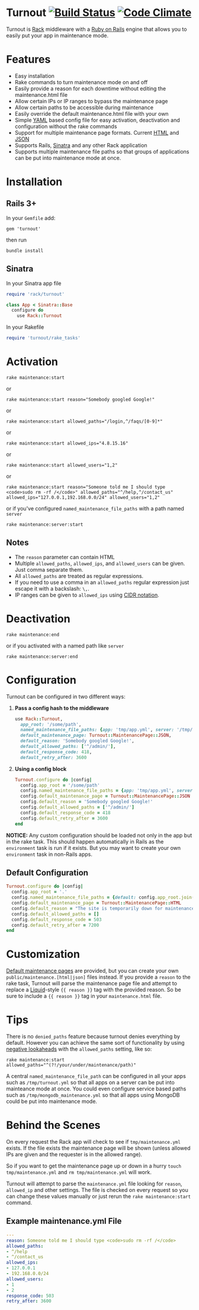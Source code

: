 Turnout [![Build Status](https://travis-ci.org/biola/turnout.png?branch=master)](https://travis-ci.org/biola/turnout) [![Code Climate](https://codeclimate.com/github/biola/turnout.png)](https://codeclimate.com/github/biola/turnout)
=======
Turnout is [Rack](http://rack.rubyforge.org/) middleware with a [Ruby on Rails](http://rubyonrails.org) engine that allows you to easily put your app in maintenance mode.

Features
========
* Easy installation
* Rake commands to turn maintenance mode on and off
* Easily provide a reason for each downtime without editing the maintenance.html file
* Allow certain IPs or IP ranges to bypass the maintenance page
* Allow certain paths to be accessible during maintenance
* Easily override the default maintenance.html file with your own
* Simple [YAML](http://yaml.org) based config file for easy activation, deactivation and configuration without the rake commands
* Support for multiple maintenance page formats. Current [HTML](http://en.wikipedia.org/wiki/HTML) and [JSON](http://en.wikipedia.org/wiki/JSON)
* Supports Rails, [Sinatra](http://sinatrarb.com) and any other Rack application
* Supports multiple maintenance file paths so that groups of applications can be put into maintenance mode at once.

Installation
============
Rails 3+
--------
In your `Gemfile` add:

    gem 'turnout'

then run

    bundle install

Sinatra
-------

In your Sinatra app file

```ruby
require 'rack/turnout'

class App < Sinatra::Base
  configure do
    use Rack::Turnout
```

In your Rakefile

```ruby
require 'turnout/rake_tasks'
```

Activation
==========

    rake maintenance:start

or

    rake maintenance:start reason="Somebody googled Google!"

or

    rake maintenance:start allowed_paths="/login,^/faqs/[0-9]*"

or

    rake maintenance:start allowed_ips="4.8.15.16"

or

    rake maintenance:start allowed_users="1,2"

or

    rake maintenance:start reason="Someone told me I should type <code>sudo rm -rf /</code>" allowed_paths="^/help,^/contact_us" allowed_ips="127.0.0.1,192.168.0.0/24" allowed_users="1,2"

or if you've configured `named_maintenance_file_paths` with a path named `server`

    rake maintenance:server:start

Notes
-----
* The `reason` parameter can contain HTML
* Multiple `allowed_paths`, `allowed_ips`, and `allowed_users` can be given. Just comma separate them.
* All `allowed_paths` are treated as regular expressions.
* If you need to use a comma in an `allowed_paths` regular expression just escape it with a backslash: `\,`.
* IP ranges can be given to `allowed_ips` using [CIDR notation](http://en.wikipedia.org/wiki/CIDR_notation).

Deactivation
============

    rake maintenance:end

or if you activated with a named path like `server`

    rake maintenance:server:end

Configuration
=============

Turnout can be configured in two different ways:

1. __Pass a config hash to the middleware__

    ```ruby
    use Rack::Turnout,
      app_root: '/some/path',
      named_maintenance_file_paths: {app: 'tmp/app.yml', server: '/tmp/server.yml'},
      default_maintenance_page: Turnout::MaintenancePage::JSON,
      default_reason: 'Somebody googled Google!',
      default_allowed_paths: ['^/admin/'],
      default_response_code: 418,
      default_retry_after: 3600
    ```

2. __Using a config block__

    ```ruby
    Turnout.configure do |config|
      config.app_root = '/some/path'
      config.named_maintenance_file_paths = {app: 'tmp/app.yml', server: '/tmp/server.yml'}
      config.default_maintenance_page = Turnout::MaintenancePage::JSON
      config.default_reason = 'Somebody googled Google!'
      config.default_allowed_paths = ['^/admin/']
      config.default_response_code = 418
      config.default_retry_after = 3600
    end
    ```

__NOTICE:__ Any custom configuration should be loaded not only in the app but in the rake task. This should happen automatically in Rails as the `environment` task is run if it exists. But you may want to create your own `environment` task in non-Rails apps.

Default Configuration
---------------------

```ruby
Turnout.configure do |config|
  config.app_root = '.'
  config.named_maintenance_file_paths = {default: config.app_root.join('tmp', 'maintenance.yml').to_s}
  config.default_maintenance_page = Turnout::MaintenancePage::HTML
  config.default_reason = "The site is temporarily down for maintenance.\nPlease check back soon."
  config.default_allowed_paths = []
  config.default_response_code = 503
  config.default_retry_after = 7200
end
```

Customization
=============

[Default maintenance pages](https://github.com/biola/turnout/blob/master/public/) are provided, but you can create your own `public/maintenance.[html|json]` files instead. If you provide a `reason` to the rake task, Turnout will parse the maintenance page file and attempt to replace a [Liquid](http://liquidmarkup.org/)-style `{{ reason }}` tag with the provided reason. So be sure to include a `{{ reason }}` tag in your `maintenance.html` file.

Tips
====

There is no `denied_paths` feature because turnout denies everything by default.
However you can achieve the same sort of functionality by using
[negative lookaheads](http://www.regular-expressions.info/lookaround.html) with the `allowed_paths` setting, like so:

    rake maintenance:start allowed_paths="^(?!/your/under/maintenance/path)"

A central `named_maintenance_file_path` can be configured in all your apps such as `/tmp/turnout.yml` so that all apps on a server can be put into mainteance mode at once. You could even configure service based paths such as `/tmp/mongodb_maintenance.yml` so that all apps using MongoDB could be put into maintenance mode.

Behind the Scenes
=================
On every request the Rack app will check to see if `tmp/maintenance.yml` exists. If the file exists the maintenance page will be shown (unless allowed IPs are given and the requester is in the allowed range).

So if you want to get the maintenance page up or down in a hurry `touch tmp/maintenance.yml` and `rm tmp/maintenance.yml` will work.

Turnout will attempt to parse the `maintenance.yml` file looking for `reason`, `allowed_ip` and other settings. The file is checked on every request so you can change these values manually or just rerun the `rake maintenance:start` command.

Example maintenance.yml File
----------------------------

```yaml
---
reason: Someone told me I should type <code>sudo rm -rf /</code>
allowed_paths:
- ^/help
- ^/contact_us
allowed_ips:
- 127.0.0.1
- 192.168.0.0/24
allowed_users:
- 1
- 2
response_code: 503
retry_after: 3600
```
